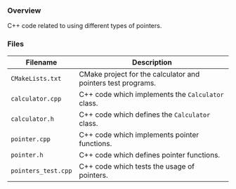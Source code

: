 ### Overview

C++ code related to using different types of pointers.

### Files

| Filename            | Description                                                  |
|---------------------|--------------------------------------------------------------|
| `CMakeLists.txt`    | CMake project for the calculator and pointers test programs. |
| `calculator.cpp`    | C++ code which implements the `Calculator` class.            |
| `calculator.h`      | C++ code which defines the `Calculator` class.               |
| `pointer.cpp`       | C++ code which implements pointer functions.                 |
| `pointer.h`         | C++ code which defines pointer functions.                    |
| `pointers_test.cpp` | C++ code which tests the usage of pointers.                  |